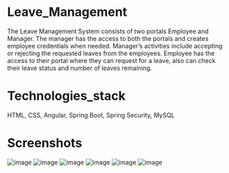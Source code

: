 # Leave_Management
The Leave Management System consists of two portals Employee and Manager. The manager has the access to both the portals and creates employee credentials when needed. Manager’s activities include accepting or rejecting the requested leaves from the employees. Employee has the access to their portal where they can request for a leave, also can check their leave status and number of leaves remaining.  
# Technologies_stack
HTML, CSS, Angular, 
Spring Boot, Spring Security, 
MySQL
# Screenshots
![image](https://user-images.githubusercontent.com/72194690/138240998-82c48cd6-387c-4ab7-8965-bbe67b32970e.png)
![image](https://user-images.githubusercontent.com/72194690/138241076-e40eda9a-41ac-4e2a-9135-f63bfb73829f.png)
![image](https://user-images.githubusercontent.com/72194690/138241107-e1c6aae1-fe90-426c-a8e6-bdc4f2d0928c.png)
![image](https://user-images.githubusercontent.com/72194690/138241148-b9e7ad2f-fed5-445f-864f-a4a358355d61.png)
![image](https://user-images.githubusercontent.com/72194690/138241167-896e4a45-2daa-4498-8fdd-44daa78aad0b.png)
![image](https://user-images.githubusercontent.com/72194690/138241267-db608c8a-c0bb-4951-bb35-3e205f1ce4f3.png)
